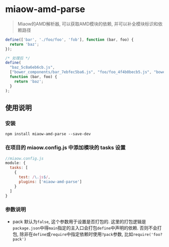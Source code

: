 # miaow-amd-parse

> Miaow的AMD解析器, 可以获取AMD模块的依赖, 并可以补全模块标识和依赖路径

```javascript
define(['bar', './foo/foo', 'fob'], function (bar, foo) {
  return 'baz';
});

/* 处理后 */
define(
  "baz_5c8a6eb6cb.js",
  ["bower_components/bar_7ebfec5ba6.js", "foo/foo_4f4b0becb5.js", "bower_components/fob/index_df40670d34.js"],
  function (bar, foo) {
    return 'baz';
  }
);
```

## 使用说明

### 安装

```
npm install miaow-amd-parse --save-dev
```

### 在项目的 miaow.config.js 中添加模块的 tasks 设置

```javascript
//miaow.config.js
module: {
  tasks: [
    {
      test: /\.js$/,
      plugins: ['miaow-amd-parse']
    }
  ]
}
```

### 参数说明

* pack 默认为`false`, 这个参数用于设置是否打包的. 
这里的打包逻辑是`package.json`中得`main`指定的主入口会打包`define`中声明的依赖.
否则不会打包, 除非在`define`或`require`中指定依赖时使用`?pack`参数, 比如`require('foo?pack')`
